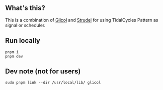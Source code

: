 ## What's this?

This is a combination of [Glicol](https://glicol.org) and [Strudel](https://strudel.tidalcycles.org/tutorial/) for using TidalCycles Pattern as signal or scheduler.

## Run locally

```
pnpm i
pnpm dev
```

## Dev note (not for users)
```
sudo pnpm link --dir /usr/local/lib/ glicol
```
